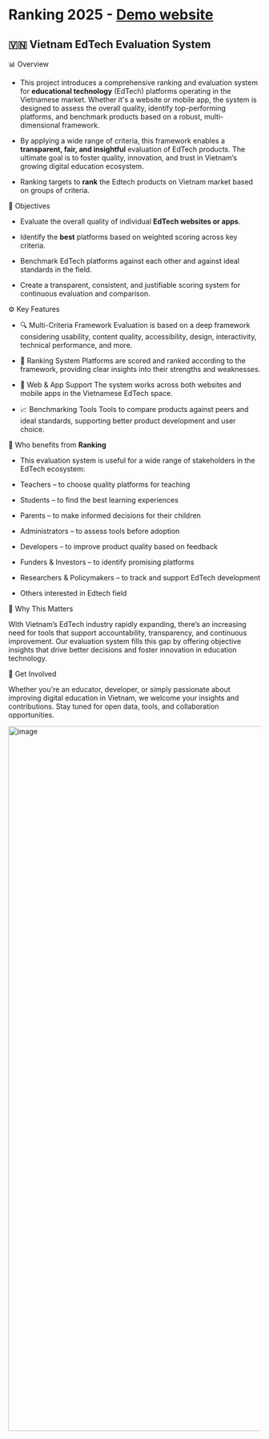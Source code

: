 # Ranking 2025 - [Demo website](https://ranking2025-demo.streamlit.app/)

## 🇻🇳 Vietnam EdTech Evaluation System
📊 Overview
- This project introduces a comprehensive ranking and evaluation system for **educational technology** (EdTech) platforms operating in the Vietnamese market. Whether it's a website or mobile app, the system is designed to assess the overall quality, identify top-performing platforms, and benchmark products based on a robust, multi-dimensional framework.

- By applying a wide range of criteria, this framework enables a **transparent, fair, and insightful** evaluation of EdTech products. The ultimate goal is to foster quality, innovation, and trust in Vietnam’s growing digital education ecosystem.

- Ranking targets to **rank** the Edtech products on Vietnam market based on groups of criteria.

🎯 Objectives
- Evaluate the overall quality of individual **EdTech websites or apps**.

- Identify the **best** platforms based on weighted scoring across key criteria.

- Benchmark EdTech platforms against each other and against ideal standards in the field.

- Create a transparent, consistent, and justifiable scoring system for continuous evaluation and comparison.

⚙️ Key Features
  - 🔍 Multi-Criteria Framework
    Evaluation is based on a deep framework considering usability, content quality, accessibility, design, interactivity, technical performance, and more.

  - 🏅 Ranking System
    Platforms are scored and ranked according to the framework, providing clear insights into their strengths and weaknesses.

  - 📱 Web & App Support
    The system works across both websites and mobile apps in the Vietnamese EdTech space.

  - 📈 Benchmarking Tools
    Tools to compare products against peers and ideal standards, supporting better product development and user choice.

👥 Who benefits from **Ranking**
  - This evaluation system is useful for a wide range of stakeholders in the EdTech ecosystem:

  - Teachers – to choose quality platforms for teaching

  - Students – to find the best learning experiences

  - Parents – to make informed decisions for their children

  - Administrators – to assess tools before adoption

  - Developers – to improve product quality based on feedback

  - Funders & Investors – to identify promising platforms

  - Researchers & Policymakers – to track and support EdTech development

  - Others interested in Edtech field

🧠 Why This Matters

With Vietnam’s EdTech industry rapidly expanding, there’s an increasing need for tools that support accountability, transparency, and continuous improvement. Our evaluation system fills this gap by offering objective insights that drive better decisions and foster innovation in education technology.

📌 Get Involved

Whether you're an educator, developer, or simply passionate about improving digital education in Vietnam, we welcome your insights and contributions. Stay tuned for open data, tools, and collaboration opportunities.

<img width="1407" alt="image" src="https://github.com/user-attachments/assets/2f7071da-6be6-449c-afcf-fd28ce2c0cb6" />

